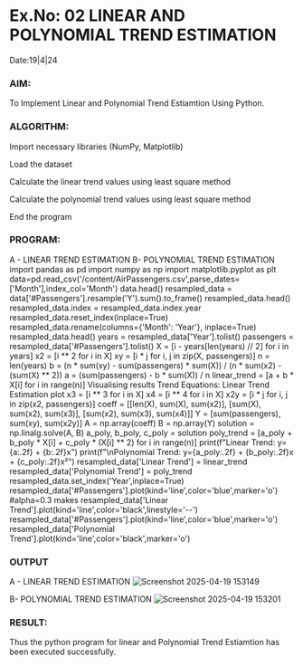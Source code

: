# Ex.No: 02 LINEAR AND POLYNOMIAL TREND ESTIMATION
Date:19|4|24
### AIM:
To Implement Linear and Polynomial Trend Estiamtion Using Python.

### ALGORITHM:
Import necessary libraries (NumPy, Matplotlib)

Load the dataset

Calculate the linear trend values using least square method

Calculate the polynomial trend values using least square method

End the program
### PROGRAM:
A - LINEAR TREND ESTIMATION
B- POLYNOMIAL TREND ESTIMATION
import pandas as pd
import numpy as np
import matplotlib.pyplot as plt
data=pd.read_csv('/content/AirPassengers.csv',parse_dates=['Month'],index_col='Month')
data.head()
resampled_data = data['#Passengers'].resample('Y').sum().to_frame()
resampled_data.head()
resampled_data.index = resampled_data.index.year
resampled_data.reset_index(inplace=True)
resampled_data.rename(columns={'Month': 'Year'}, inplace=True)
resampled_data.head()
years = resampled_data['Year'].tolist()
passengers = resampled_data['#Passengers'].tolist()
X = [i - years[len(years) // 2] for i in years]
x2 = [i ** 2 for i in X]
xy = [i * j for i, j in zip(X, passengers)]
n = len(years)
b = (n * sum(xy) - sum(passengers) * sum(X)) / (n * sum(x2) - (sum(X) ** 2))
a = (sum(passengers) - b * sum(X)) / n
linear_trend = [a + b * X[i] for i in range(n)]
Visualising results
Trend Equations:
Linear Trend Estimation plot
x3 = [i ** 3 for i in X]
x4 = [i ** 4 for i in X]
x2y = [i * j for i, j in zip(x2, passengers)]
coeff = [[len(X), sum(X), sum(x2)],
[sum(X), sum(x2), sum(x3)],
[sum(x2), sum(x3), sum(x4)]]
Y = [sum(passengers), sum(xy), sum(x2y)]
A = np.array(coeff)
B = np.array(Y)
solution = np.linalg.solve(A, B)
a_poly, b_poly, c_poly = solution
poly_trend = [a_poly + b_poly * X[i] + c_poly * (X[i] ** 2) for i in range(n)]
print(f"Linear Trend: y={a:.2f} + {b:.2f}x")
print(f"\nPolynomial Trend: y={a_poly:.2f} + {b_poly:.2f}x + {c_poly:.2f}x²")
resampled_data['Linear Trend'] = linear_trend
resampled_data['Polynomial Trend'] = poly_trend
resampled_data.set_index('Year',inplace=True)
resampled_data['#Passengers'].plot(kind='line',color='blue',marker='o') #alpha=0.3 makes
resampled_data['Linear Trend'].plot(kind='line',color='black',linestyle='--')
resampled_data['#Passengers'].plot(kind='line',color='blue',marker='o')
resampled_data['Polynomial Trend'].plot(kind='line',color='black',marker='o')



### OUTPUT
A - LINEAR TREND ESTIMATION
![Screenshot 2025-04-19 153149](https://github.com/user-attachments/assets/21f7f516-c5f6-4122-ae0d-2843736b926d)

B- POLYNOMIAL TREND ESTIMATION
![Screenshot 2025-04-19 153201](https://github.com/user-attachments/assets/5f7b091f-58ba-45f0-bc49-3c41ee1d049c)

### RESULT:
Thus the python program for linear and Polynomial Trend Estiamtion has been executed successfully.
